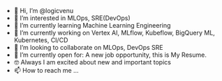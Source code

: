 - 👋 Hi, I’m @logicvenu
- 👀 I’m interested in MLOps, SRE(DevOps)
- 🌱 I’m currently learning Machine Learning Engineering
- 🌱 I’m currently working on Vertex AI, MLflow, Kubeflow, BigQuery ML, Kubernetes, CI/CD
- 💞️ I’m looking to collaborate on MLOps, DevOps SRE
- 🤔 I’m currently open for: A new job opportunity, this is My Resume.
- 🤓 Always I am excited about new and important topics
- 📫 How to reach me ...

<!---
logicvenu/logicvenu is a ✨ special ✨ repository because its `README.md` (this file) appears on your GitHub profile.
You can click the Preview link to take a look at your changes.
--->
